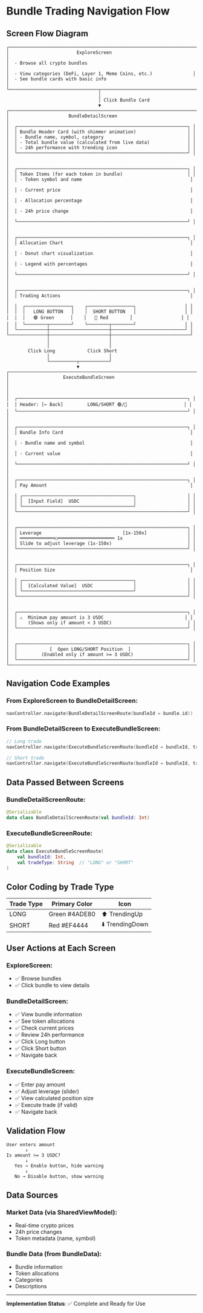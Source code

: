 # Bundle Trading Navigation Flow

## Screen Flow Diagram

```
┌─────────────────────────────────────────────────────────────────────┐
│                         ExploreScreen                                │
│  - Browse all crypto bundles                                         │
│  - View categories (DeFi, Layer 1, Meme Coins, etc.)               │
│  - See bundle cards with basic info                                 │
└─────────────────────────────────┬───────────────────────────────────┘
                                  │
                                  │ Click Bundle Card
                                  ▼
┌─────────────────────────────────────────────────────────────────────┐
│                      BundleDetailScreen                              │
│  ┌───────────────────────────────────────────────────────────────┐ │
│  │ Bundle Header Card (with shimmer animation)                   │ │
│  │ - Bundle name, symbol, category                               │ │
│  │ - Total bundle value (calculated from live data)              │ │
│  │ - 24h performance with trending icon                          │ │
│  └───────────────────────────────────────────────────────────────┘ │
│                                                                       │
│  ┌───────────────────────────────────────────────────────────────┐ │
│  │ Token Items (for each token in bundle)                        │ │
│  │ - Token symbol and name                                        │ │
│  │ - Current price                                                │ │
│  │ - Allocation percentage                                        │ │
│  │ - 24h price change                                             │ │
│  └───────────────────────────────────────────────────────────────┘ │
│                                                                       │
│  ┌───────────────────────────────────────────────────────────────┐ │
│  │ Allocation Chart                                               │ │
│  │ - Donut chart visualization                                    │ │
│  │ - Legend with percentages                                      │ │
│  └───────────────────────────────────────────────────────────────┘ │
│                                                                       │
│  ┌───────────────────────────────────────────────────────────────┐ │
│  │ Trading Actions                                                │ │
│  │  ┌─────────────────┐    ┌─────────────────┐                  │ │
│  │  │   LONG BUTTON   │    │  SHORT BUTTON   │                  │ │
│  │  │   🟢 Green      │    │   🔴 Red        │                  │ │
│  │  └────────┬────────┘    └────────┬────────┘                  │ │
│  └───────────┼──────────────────────┼───────────────────────────┘ │
└──────────────┼──────────────────────┼─────────────────────────────┘
               │                      │
               │                      │
        Click Long            Click Short
               │                      │
               └──────────┬───────────┘
                          ▼
┌─────────────────────────────────────────────────────────────────────┐
│                    ExecuteBundleScreen                               │
│                                                                       │
│  ┌───────────────────────────────────────────────────────────────┐ │
│  │ Header: [← Back]         LONG/SHORT 🟢/🔴                     │ │
│  └───────────────────────────────────────────────────────────────┘ │
│                                                                       │
│  ┌───────────────────────────────────────────────────────────────┐ │
│  │ Bundle Info Card                                               │ │
│  │ - Bundle name and symbol                                       │ │
│  │ - Current value                                                │ │
│  └───────────────────────────────────────────────────────────────┘ │
│                                                                       │
│  ┌───────────────────────────────────────────────────────────────┐ │
│  │ Pay Amount                                                     │ │
│  │ ┌─────────────────────────────────────────┐                   │ │
│  │ │  [Input Field]  USDC                    │                   │ │
│  │ └─────────────────────────────────────────┘                   │ │
│  └───────────────────────────────────────────────────────────────┘ │
│                                                                       │
│  ┌───────────────────────────────────────────────────────────────┐ │
│  │ Leverage                              [1x-150x]               │ │
│  │ ═════════════○═════════════════════ 1x                        │ │
│  │ Slide to adjust leverage (1x-150x)                            │ │
│  └───────────────────────────────────────────────────────────────┘ │
│                                                                       │
│  ┌───────────────────────────────────────────────────────────────┐ │
│  │ Position Size                                                  │ │
│  │ ┌─────────────────────────────────────────┐                   │ │
│  │ │  [Calculated Value]  USDC               │                   │ │
│  │ └─────────────────────────────────────────┘                   │ │
│  └───────────────────────────────────────────────────────────────┘ │
│                                                                       │
│  ┌───────────────────────────────────────────────────────────────┐ │
│  │ ⚠️  Minimum pay amount is 3 USDC                              │ │
│  │    (Shows only if amount < 3 USDC)                            │ │
│  └───────────────────────────────────────────────────────────────┘ │
│                                                                       │
│  ┌───────────────────────────────────────────────────────────────┐ │
│  │            [  Open LONG/SHORT Position  ]                     │ │
│  │         (Enabled only if amount >= 3 USDC)                    │ │
│  └───────────────────────────────────────────────────────────────┘ │
└─────────────────────────────────────────────────────────────────────┘
```

## Navigation Code Examples

### From ExploreScreen to BundleDetailScreen:
```kotlin
navController.navigate(BundleDetailScreenRoute(bundleId = bundle.id))
```

### From BundleDetailScreen to ExecuteBundleScreen:
```kotlin
// Long trade
navController.navigate(ExecuteBundleScreenRoute(bundleId = bundleId, tradeType = "LONG"))

// Short trade
navController.navigate(ExecuteBundleScreenRoute(bundleId = bundleId, tradeType = "SHORT"))
```

## Data Passed Between Screens

### BundleDetailScreenRoute:
```kotlin
@Serializable
data class BundleDetailScreenRoute(val bundleId: Int)
```

### ExecuteBundleScreenRoute:
```kotlin
@Serializable
data class ExecuteBundleScreenRoute(
    val bundleId: Int,
    val tradeType: String  // "LONG" or "SHORT"
)
```

## Color Coding by Trade Type

| Trade Type | Primary Color | Icon |
|------------|---------------|------|
| LONG       | Green #4ADE80 | ⬆️ TrendingUp |
| SHORT      | Red #EF4444   | ⬇️ TrendingDown |

## User Actions at Each Screen

### ExploreScreen:
- ✅ Browse bundles
- ✅ Click bundle to view details

### BundleDetailScreen:
- ✅ View bundle information
- ✅ See token allocations
- ✅ Check current prices
- ✅ Review 24h performance
- ✅ Click Long button
- ✅ Click Short button
- ✅ Navigate back

### ExecuteBundleScreen:
- ✅ Enter pay amount
- ✅ Adjust leverage (slider)
- ✅ View calculated position size
- ✅ Execute trade (if valid)
- ✅ Navigate back

## Validation Flow

```
User enters amount
       ↓
Is amount >= 3 USDC?
       ↓
   Yes → Enable button, hide warning
       ↓
   No → Disable button, show warning
```

## Data Sources

### Market Data (via SharedViewModel):
- Real-time crypto prices
- 24h price changes
- Token metadata (name, symbol)

### Bundle Data (from BundleData):
- Bundle information
- Token allocations
- Categories
- Descriptions

---

**Implementation Status**: ✅ Complete and Ready for Use

